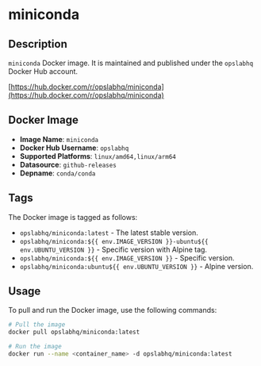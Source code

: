 # miniconda

## Description

`miniconda` Docker image. It is maintained and published under the `opslabhq` Docker Hub account.

[https://hub.docker.com/r/opslabhq/miniconda](https://hub.docker.com/r/opslabhq/miniconda)

## Docker Image

- **Image Name**: `miniconda`
- **Docker Hub Username**: `opslabhq`
- **Supported Platforms**: `linux/amd64,linux/arm64`
- **Datasource**: `github-releases`
- **Depname**: `conda/conda`

## Tags

The Docker image is tagged as follows:

- `opslabhq/miniconda:latest` - The latest stable version.
- `opslabhq/miniconda:${{ env.IMAGE_VERSION }}-ubuntu${{ env.UBUNTU_VERSION }}` - Specific version with Alpine tag.
- `opslabhq/miniconda:${{ env.IMAGE_VERSION }}` - Specific version.
- `opslabhq/miniconda:ubuntu${{ env.UBUNTU_VERSION }}` - Alpine version.

## Usage

To pull and run the Docker image, use the following commands:

```bash
# Pull the image
docker pull opslabhq/miniconda:latest

# Run the image
docker run --name <container_name> -d opslabhq/miniconda:latest
```
